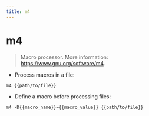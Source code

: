 ```yaml
---
title: m4
---
```

# m4

> Macro processor.
> More information: <https://www.gnu.org/software/m4>.

- Process macros in a file:

`m4 {{path/to/file}}`

- Define a macro before processing files:

`m4 -D{{macro_name}}={{macro_value}} {{path/to/file}}`
